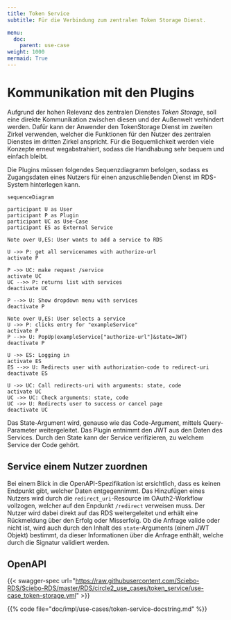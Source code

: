 ```yaml
---
title: Token Service
subtitle: Für die Verbindung zum zentralen Token Storage Dienst.

menu:
  doc:
    parent: use-case
weight: 1000
mermaid: True
---
```


# Kommunikation mit den Plugins

Aufgrund der hohen Relevanz des zentralen Dienstes *Token Storage*, soll eine direkte Kommunikation zwischen diesen und der Außenwelt verhindert werden. Dafür kann der Anwender den TokenStorage Dienst im zweiten Zirkel verwenden, welcher die Funktionen für den Nutzer des zentralen Dienstes im dritten Zirkel anspricht. Für die Bequemlichkeit werden viele Konzepte erneut wegabstrahiert, sodass die Handhabung sehr bequem und einfach bleibt.

Die Plugins müssen folgendes Sequenzdiagramm befolgen, sodass es Zugangsdaten eines Nutzers für einen anzuschließenden Dienst im RDS-System hinterlegen kann.

```mermaid
sequenceDiagram

participant U as User
participant P as Plugin
participant UC as Use-Case
participant ES as External Service

Note over U,ES: User wants to add a service to RDS

U ->> P: get all servicenames with authorize-url
activate P

P ->> UC: make request /service
activate UC
UC -->> P: returns list with services
deactivate UC

P -->> U: Show dropdown menu with services
deactivate P

Note over U,ES: User selects a service
U ->> P: clicks entry for "exampleService"
activate P
P -->> U: PopUp(exampleService["authorize-url"]&state=JWT)
deactivate P

U ->> ES: Logging in
activate ES
ES -->> U: Redirects user with authorization-code to redirect-uri
deactivate ES

U ->> UC: Call redirects-uri with arguments: state, code
activate UC
UC ->> UC: Check arguments: state, code
UC ->> U: Redirects user to success or cancel page
deactivate UC
```

Das State-Argument wird, genauso wie das Code-Argument, mittels Query-Parameter weitergeleitet. Das Plugin entnimmt den JWT aus den Daten des Services. Durch den State kann der Service verifizieren, zu welchem Service der Code gehört.

## Service einem Nutzer zuordnen

Bei einem Blick in die OpenAPI-Spezifikation ist ersichtlich, dass es keinen Endpunkt gibt, welcher Daten entgegennimmt. Das Hinzufügen eines Nutzers wird durch die `redirect_uri`-Resource im OAuth2-Workflow vollzogen, welcher auf den Enpdunkt `/redirect` verweisen muss. Der Nutzer wird dabei direkt auf das RDS weitergeleitet und erhält eine Rückmeldung über den Erfolg oder Misserfolg. Ob die Anfrage valide oder nicht ist, wird auch durch den Inhalt des `state`-Arguments (einem JWT Objekt) bestimmt, da dieser Informationen über die Anfrage enthält, welche durch die Signatur validiert werden.

## OpenAPI

{{< swagger-spec url="https://raw.githubusercontent.com/Sciebo-RDS/Sciebo-RDS/master/RDS/circle2_use_cases/token_service/use-case_token-storage.yml"  >}}

{{% code file="doc/impl/use-cases/token-service-docstring.md" %}}
